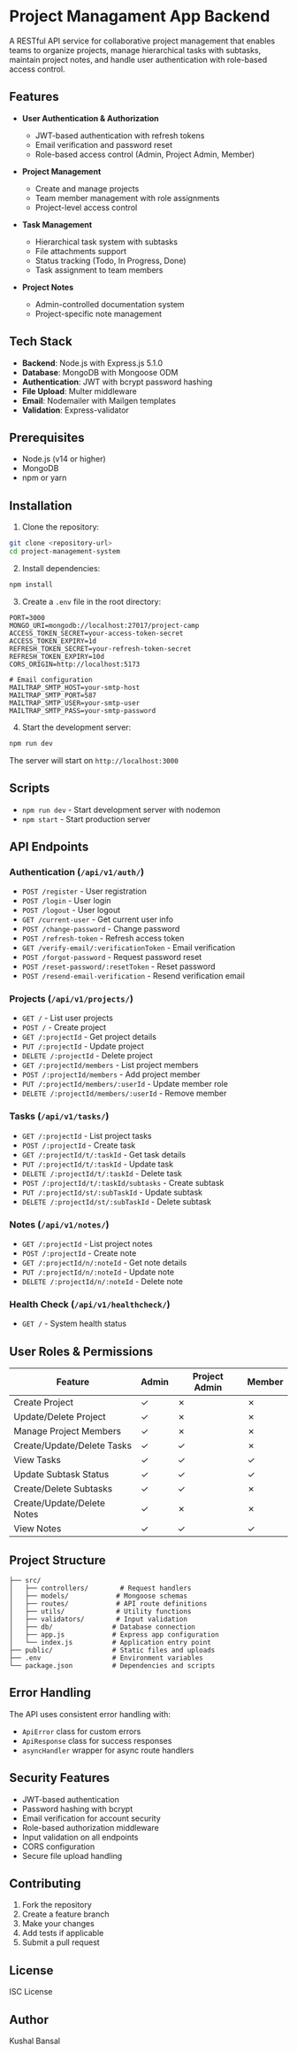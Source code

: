 # Project Managament App Backend

A RESTful API service for collaborative project management that enables teams to organize projects, manage hierarchical tasks with subtasks, maintain project notes, and handle user authentication with role-based access control.

## Features

- **User Authentication & Authorization**
  - JWT-based authentication with refresh tokens
  - Email verification and password reset
  - Role-based access control (Admin, Project Admin, Member)

- **Project Management**
  - Create and manage projects
  - Team member management with role assignments
  - Project-level access control

- **Task Management**
  - Hierarchical task system with subtasks
  - File attachments support
  - Status tracking (Todo, In Progress, Done)
  - Task assignment to team members

- **Project Notes**
  - Admin-controlled documentation system
  - Project-specific note management

## Tech Stack

- **Backend**: Node.js with Express.js 5.1.0
- **Database**: MongoDB with Mongoose ODM
- **Authentication**: JWT with bcrypt password hashing
- **File Upload**: Multer middleware
- **Email**: Nodemailer with Mailgen templates
- **Validation**: Express-validator

## Prerequisites

- Node.js (v14 or higher)
- MongoDB
- npm or yarn

## Installation

1. Clone the repository:
```bash
git clone <repository-url>
cd project-management-system
```

2. Install dependencies:
```bash
npm install
```

3. Create a `.env` file in the root directory:
```env
PORT=3000
MONGO_URI=mongodb://localhost:27017/project-camp
ACCESS_TOKEN_SECRET=your-access-token-secret
ACCESS_TOKEN_EXPIRY=1d
REFRESH_TOKEN_SECRET=your-refresh-token-secret
REFRESH_TOKEN_EXPIRY=10d
CORS_ORIGIN=http://localhost:5173

# Email configuration
MAILTRAP_SMTP_HOST=your-smtp-host
MAILTRAP_SMTP_PORT=587
MAILTRAP_SMTP_USER=your-smtp-user
MAILTRAP_SMTP_PASS=your-smtp-password
```

4. Start the development server:
```bash
npm run dev
```

The server will start on `http://localhost:3000`

## Scripts

- `npm run dev` - Start development server with nodemon
- `npm start` - Start production server

## API Endpoints

### Authentication (`/api/v1/auth/`)
- `POST /register` - User registration
- `POST /login` - User login
- `POST /logout` - User logout
- `GET /current-user` - Get current user info
- `POST /change-password` - Change password
- `POST /refresh-token` - Refresh access token
- `GET /verify-email/:verificationToken` - Email verification
- `POST /forgot-password` - Request password reset
- `POST /reset-password/:resetToken` - Reset password
- `POST /resend-email-verification` - Resend verification email

### Projects (`/api/v1/projects/`)
- `GET /` - List user projects
- `POST /` - Create project
- `GET /:projectId` - Get project details
- `PUT /:projectId` - Update project
- `DELETE /:projectId` - Delete project
- `GET /:projectId/members` - List project members
- `POST /:projectId/members` - Add project member
- `PUT /:projectId/members/:userId` - Update member role
- `DELETE /:projectId/members/:userId` - Remove member

### Tasks (`/api/v1/tasks/`)
- `GET /:projectId` - List project tasks
- `POST /:projectId` - Create task
- `GET /:projectId/t/:taskId` - Get task details
- `PUT /:projectId/t/:taskId` - Update task
- `DELETE /:projectId/t/:taskId` - Delete task
- `POST /:projectId/t/:taskId/subtasks` - Create subtask
- `PUT /:projectId/st/:subTaskId` - Update subtask
- `DELETE /:projectId/st/:subTaskId` - Delete subtask

### Notes (`/api/v1/notes/`)
- `GET /:projectId` - List project notes
- `POST /:projectId` - Create note
- `GET /:projectId/n/:noteId` - Get note details
- `PUT /:projectId/n/:noteId` - Update note
- `DELETE /:projectId/n/:noteId` - Delete note

### Health Check (`/api/v1/healthcheck/`)
- `GET /` - System health status

## User Roles & Permissions

| Feature | Admin | Project Admin | Member |
|---------|-------|---------------|--------|
| Create Project | ✓ | ✗ | ✗ |
| Update/Delete Project | ✓ | ✗ | ✗ |
| Manage Project Members | ✓ | ✗ | ✗ |
| Create/Update/Delete Tasks | ✓ | ✓ | ✗ |
| View Tasks | ✓ | ✓ | ✓ |
| Update Subtask Status | ✓ | ✓ | ✓ |
| Create/Delete Subtasks | ✓ | ✓ | ✗ |
| Create/Update/Delete Notes | ✓ | ✗ | ✗ |
| View Notes | ✓ | ✓ | ✓ |

## Project Structure

```
├── src/
│   ├── controllers/        # Request handlers
│   ├── models/            # Mongoose schemas
│   ├── routes/            # API route definitions
│   ├── utils/             # Utility functions
│   ├── validators/        # Input validation
│   ├── db/               # Database connection
│   ├── app.js            # Express app configuration
│   └── index.js          # Application entry point
├── public/               # Static files and uploads
├── .env                  # Environment variables
└── package.json          # Dependencies and scripts
```

## Error Handling

The API uses consistent error handling with:
- `ApiError` class for custom errors
- `ApiResponse` class for success responses
- `asyncHandler` wrapper for async route handlers

## Security Features

- JWT-based authentication
- Password hashing with bcrypt
- Email verification for account security
- Role-based authorization middleware
- Input validation on all endpoints
- CORS configuration
- Secure file upload handling

## Contributing

1. Fork the repository
2. Create a feature branch
3. Make your changes
4. Add tests if applicable
5. Submit a pull request

## License

ISC License

## Author

Kushal Bansal